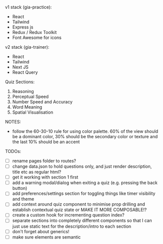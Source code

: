 v1 stack (gia-practice):

- React
- Tailwind
- Express js
- Redux / Redux Toolkit
- Font Awesome for icons

v2 stack (gia-trainer):

- React
- Tailwind
- Next JS
- React Query

Quiz Sections:

1. Reasoning
2. Perceptual Speed
3. Number Speed and Accuracy
4. Word Meaning
5. Spatial Visualisation

NOTES:

- follow the 60-30-10 rule for using color palette. 60% of the view should be a dominant color, 30% should be the secondary color or texture and the last 10% should be an accent

TODOs:

- [ ] rename pages folder to routes?
- [ ] change data.json to hold questions only, and just render description, title etc as regular html?
- [ ] get it working with section 1 first
- [ ] add a warning modal/dialog when exiting a quiz (e.g. pressing the back button)
- [ ] add preferences/settings section for toggling things like timer visibility and theme
- [ ] add context around quiz component to minimise prop drilling and establish contextual quiz state or MAKE IT MORE COMPOSABLE!?
- [ ] create a custom hook for incrementing question index?
- [ ] separate sections into completely different components so that I can just use static text for the description/intro to each section
- [ ] don't forget about generics!
- [ ] make sure elements are semantic
